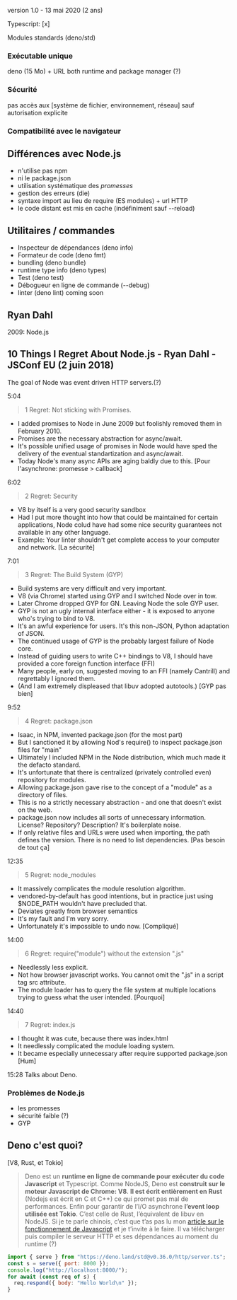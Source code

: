 version 1.0 - 13 mai 2020 (2 ans)


Typescript: [x]

Modules standards (deno/std)

### Exécutable unique
deno (15 Mo) + URL
both runtime and package manager (?)

### Sécurité
pas accès aux [système de fichier, environnement, réseau] sauf autorisation explicite

### Compatibilité avec le navigateur


## Différences avec Node.js
- n'utilise pas npm
- ni le package.json
- utilisation systématique des _promesses_
- gestion des erreurs (die)
- syntaxe import au lieu de require (ES modules) + url HTTP
- le code distant est mis en cache (indéfiniment sauf --reload)

## Utilitaires / commandes
- Inspecteur de dépendances (deno info)
- Formateur de code (deno fmt)
- bundling (deno bundle)
- runtime type info (deno types)
- Test (deno test)
- Débogueur en ligne de commande (--debug)
- linter (deno lint) coming soon


## Ryan Dahl
2009: Node.js


## 10 Things I Regret About Node.js - Ryan Dahl - JSConf EU (2 juin 2018)
The goal of Node was event driven HTTP servers.(?)

5:04
> 1 Regret: Not sticking with Promises.
 * I added promises to Node in June 2009 but foolishly removed them in February 2010.
 * Promises are the necessary abstraction for async/await.
 * It's possible unified usage of promises in Node would have sped the delivery of the eventual standartization and async/await.
 * Today Node's many async APIs are aging baldly due to this.
[Pour l'asynchrone: promesse > callback]

6:02
> 2 Regret: Security
 * V8 by itself is a very good security sandbox
 * Had I put more thought into how that could be maintained for certain applications, Node colud have had some nice security guarantees not available in any other language.
 * Example: Your linter shouldn't get complete access to your computer and network.
[La sécurité]

7:01
> 3 Regret: The Build System (GYP)
 * Build systems are very difficult and very important.
 * V8 (via Chrome) started using GYP and I switched Node over in tow.
 * Later Chrome dropped GYP for GN. Leaving Node the sole GYP user.
 * GYP is not an ugly internal interface either - it is exposed to anyone who's trying to bind to V8.
 * It's an awful experience for users. It's this non-JSON, Python adaptation of JSON.
 * The continued usage of GYP is the probably largest failure of Node core.
 * Instead of guiding users to write C++ bindings to V8, I should have provided a core foreign function interface (FFI)
 * Many people, early on, suggested moving to an FFI (namely Cantrill) and regrettably I ignored them.
 * (And I am extremely displeased that libuv adopted autotools.)
[GYP pas bien]

9:52
> 4 Regret: package.json
 * Isaac, in NPM, invented package.json (for the most part)
 * But I sanctioned it by allowing Nod's require() to inspect package.json files for "main"
 * Ultimately I included NPM in the Node distribution, which much made it the defacto standard.
 * It's unfortunate that there is centralized (privately controlled even) repository for modules.
 * Allowing package.json gave rise to the concept of a "module" as a directory of files.
 * This is no a strictly necessary abstraction - and one that doesn't exist on the web.
 * package.json now includes all sorts of unnecessary information. License? Repository? Description? It's boilerplate noise.
 * If only relative files and URLs were used when importing, the path defines the version. There is no need to list dependencies.
[Pas besoin de tout ça]

12:35
> 5 Regret: node_modules
 * It massively complicates the module resolution algorithm.
 * vendored-by-default has good intentions, but in practice just using $NODE_PATH wouldn't have precluded that.
 * Deviates greatly from browser semantics
 * It's my fault and I'm very sorry.
 * Unfortunately it's impossible to undo now.
[Compliqué]

14:00
> 6 Regret: require("module") without the extension ".js"
 * Needlessly less explicit.
 * Not how browser javascript works. You cannot omit the ".js" in a script tag src attribute.
 * The module loader has to query the file system at multiple locations trying to guess what the user intended.
[Pourquoi]

14:40
> 7 Regret: index.js
 * I thought it was cute, because there was index.html
 * It needlessly complicated the module loading system.
 * It became especially unnecessary after require supported package.json
[Hum]

15:28 Talks about Deno.


### Problèmes de Node.js
- les promesses
- sécurité faible (?)
- GYP

## Deno c'est quoi?
[V8, Rust, et Tokio]
> Deno est un __runtime en ligne de commande pour exécuter du code Javascript__ et Typescript. Comme NodeJS, Deno est __construit sur le moteur Javascript de Chrome: V8__. __Il est écrit entièrement en Rust__ (Nodejs est écrit en C et C++) ce qui promet pas mal de performances. Enfin pour garantir de l’I/O asynchrone __l’event loop utilisée est Tokio__. C’est celle de Rust, l’équivalent de libuv en NodeJS. Si je te parle chinois, c’est que t’as pas lu mon [article sur le fonctionnement de Javascript](https://www.jesuisundev.com/comprendre-javascript-en-5-minutes) et je t’invite à le faire.
> Il va télécharger puis compiler le serveur HTTP et ses dépendances au moment du runtime (?)

```javascript
import { serve } from "https://deno.land/std@v0.36.0/http/server.ts";
const s = serve({ port: 8000 });
console.log("http://localhost:8000/");
for await (const req of s) {
  req.respond({ body: "Hello World\n" });
}
```








































